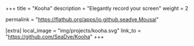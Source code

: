 +++
title = "Kooha"
description = "Elegantly record your screen"
weight = 2

permalink = "https://flathub.org/apps/io.github.seadve.Mousai"

[extra]
local_image = "img/projects/kooha.svg"
link_to = "https://github.com/SeaDve/Kooha"
+++
